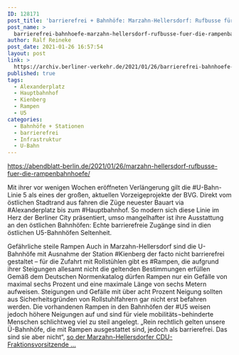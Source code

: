 ```yaml
---
ID: 128171
post_title: 'barrierefrei + Bahnhöfe: Marzahn-Hellersdorf: Rufbusse für die Rampenbahnhöfe, aus Berliner Abendblatt'
post_name: >
  barrierefrei-bahnhoefe-marzahn-hellersdorf-rufbusse-fuer-die-rampenbahnhoefe-aus-berliner-abendblatt
author: Ralf Reineke
post_date: 2021-01-26 16:57:54
layout: post
link: >
  https://archiv.berliner-verkehr.de/2021/01/26/barrierefrei-bahnhoefe-marzahn-hellersdorf-rufbusse-fuer-die-rampenbahnhoefe-aus-berliner-abendblatt/
published: true
tags:
  - Alexanderplatz
  - Hauptbahnhof
  - Kienberg
  - Rampen
  - U5
categories:
  - Bahnhöfe + Stationen
  - barrierefrei
  - Infrastruktur
  - U-Bahn
---
```

https://abendblatt-berlin.de/2021/01/26/marzahn-hellersdorf-rufbusse-fuer-die-rampenbahnhoefe/

Mit ihrer vor wenigen Wochen eröffneten Verlängerung gilt die #U-Bahn-Linie 5 als eines der großen, aktuellen Vorzeigeprojekte der BVG. Direkt vom östlichen Stadtrand aus fahren die Züge neuester Bauart via #Alexanderplatz bis zum #Hauptbahnhof. So modern sich diese Linie im Herz der Berliner City präsentiert, umso mangelhafter ist ihre Ausstattung an den östlichen Bahnhöfen: Echte barrierefreie Zugänge sind in dien östlichen U5-Bahnhöfen Seltenheit.

Gefährliche steile Rampen
Auch in Marzahn-Hellersdorf sind die U-Bahnhöfe mit Ausnahme der Station #Kienberg der facto nicht barrierefrei gestaltet – für die Zufahrt mit Rollstühlen gibt es #Rampen, die aufgrund ihrer Steigungen allesamt nicht die geltenden Bestimmungen erfüllen Gemäß dem Deutschen Normenkatalog dürfen Rampen nur ein Gefälle von maximal sechs Prozent und eine maximale Länge von sechs Metern aufweisen. Steigungen und Gefälle mit über acht Prozent Neigung sollten aus Sicherheitsgründen von Rollstuhlfahrern gar nicht erst befahren werden. Die vorhandenen Rampen in den Bahnhöfen der #U5 weisen jedoch höhere Neigungen auf und sind für viele mobilitäts¬behinderte Menschen schlichtweg viel zu steil angelegt. „Rein rechtlich gelten unsere Ü-Bahnhöfe, die mit Rampen ausgestattet sind, jedoch als barrierefrei. Das sind sie aber nicht“, <a href="https://abendblatt-berlin.de/2021/01/26/marzahn-hellersdorf-rufbusse-fuer-die-rampenbahnhoefe/">so der Marzahn-Hellersdorfer CDU-Fraktionsvorsitzende ...</a>